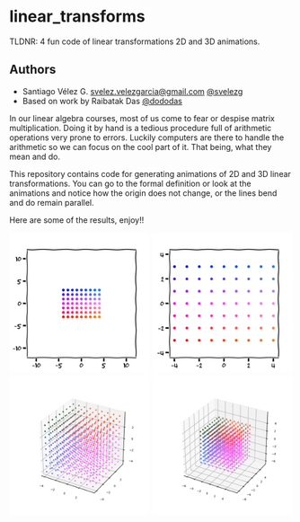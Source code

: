 # linear_transforms
TLDNR: 4 fun code of linear transformations 2D and 3D animations.

## Authors
* Santiago Vélez G. [svelez.velezgarcia@gmail.com](svelez.velezgarcia@gmail.com) [@svelezg](https://github.com/svelezg)
* Based on work by Raibatak Das [@dododas](https://github.com/dododas)


In our linear algebra courses, most of us come to fear or despise matrix multiplication.  Doing it by hand is a tedious procedure full of arithmetic operations very prone to errors. Luckily computers are there to handle the arithmetic so we can focus on the cool part of it. That being, what they mean and do. 

This repository contains code for generating animations of 2D and 3D linear transformations. You can go to the formal definition or look at the animations and notice how the origin does not change,  or the lines bend and do remain parallel. 

Here are some of the results, enjoy!!

<img src="https://github.com/svelezg/linear_transforms/blob/master/2D_animations/2D_animation.gif" width="250" height="250"/>
<img src="https://github.com/svelezg/linear_transforms/blob/master/2D_animations/2D_animation_90rotation.gif" width="250" height="250"/>


<img src="https://github.com/svelezg/linear_transforms/blob/master/3D_animations/3D_animation.gif" width="250" height="250"/>
<img src="https://github.com/svelezg/linear_transforms/blob/master/3D_animations/3D_animation00.gif" width="250" height="250"/>
